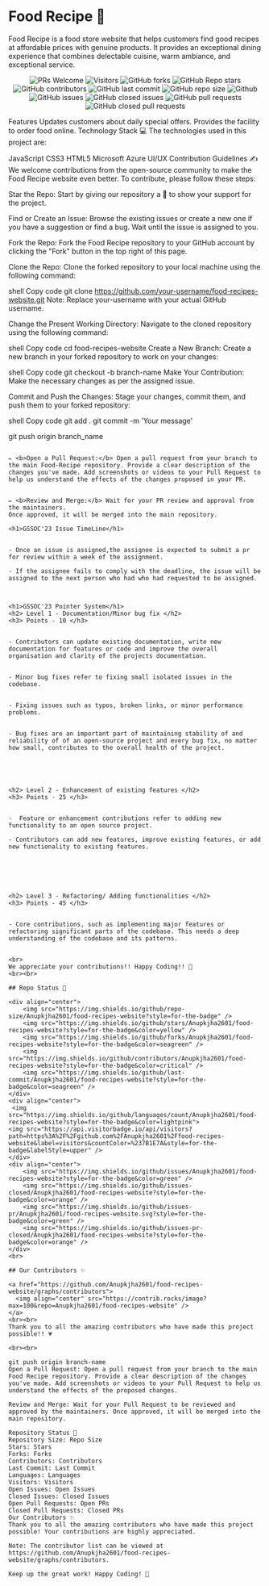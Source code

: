 # Food Recipe 🎍
Food Recipe is a food store website that helps customers find good recipes at affordable prices with genuine products. It provides an exceptional dining experience that combines delectable cuisine, warm ambiance, and exceptional service.

<div align="center">
 <p>

![PRs Welcome](https://img.shields.io/badge/PRs-welcome-brightgreen.svg?style=for-the-badge)
![Visitors](https://api.visitorbadge.io/api/visitors?path=Anupkjha26015%2Ffood-recipes-website%20&countColor=%23263759&style=for-the-badge)
![GitHub forks](https://img.shields.io/github/forks/Anupkjha2601/food-recipes-website?style=for-the-badge)
![GitHub Repo stars](https://img.shields.io/github/stars/Anupkjha2601/food-recipes-website?style=for-the-badge)
![GitHub contributors](https://img.shields.io/github/contributors/Anupkjha2601/food-recipes-website?style=for-the-badge)
![GitHub last commit](https://img.shields.io/github/last-commit/Anupkjha2601/food-recipes-website?style=for-the-badge)
![GitHub repo size](https://img.shields.io/github/repo-size/Anupkjha2601/food-recipes-website?style=for-the-badge)
![Github](https://img.shields.io/github/license/Anupkjha2601/food-recipes-website?style=for-the-badge)
![GitHub issues](https://img.shields.io/github/issues/Anupkjha2601/food-recipes-website?style=for-the-badge)
![GitHub closed issues](https://img.shields.io/github/issues-closed-raw/Anupkjha2601/food-recipes-website?style=for-the-badge)
![GitHub pull requests](https://img.shields.io/github/issues-pr/Anupkjha2601/food-recipes-website?style=for-the-badge)
![GitHub closed pull requests](https://img.shields.io/github/issues-pr-closed/Anupkjha2601/food-recipes-website?style=for-the-badge)
  
 </p>
 </div>
 
Features
Updates customers about daily special offers.
Provides the facility to order food online.
Technology Stack 💻
The technologies used in this project are:

JavaScript
CSS3
HTML5
Microsoft Azure
UI/UX
Contribution Guidelines ✍️
We welcome contributions from the open-source community to make the Food Recipe website even better. To contribute, please follow these steps:

Star the Repo: Start by giving our repository a 🌟 to show your support for the project.

Find or Create an Issue: Browse the existing issues or create a new one if you have a suggestion or find a bug. Wait until the issue is assigned to you.

Fork the Repo: Fork the Food Recipe repository to your GitHub account by clicking the "Fork" button in the top right of this page.

Clone the Repo: Clone the forked repository to your local machine using the following command:

shell
Copy code
git clone https://github.com/your-username/food-recipes-website.git
Note: Replace your-username with your actual GitHub username.

Change the Present Working Directory: Navigate to the cloned repository using the following command:

shell
Copy code
cd food-recipes-website
Create a New Branch: Create a new branch in your forked repository to work on your changes:

shell
Copy code
git checkout -b branch-name
Make Your Contribution: Make the necessary changes as per the assigned issue.

Commit and Push the Changes: Stage your changes, commit them, and push them to your forked repository:

shell
Copy code
git add .
git commit -m 'Your message'

git push origin branch_name
```

✏️ <b>Open a Pull Request:</b> Open a pull request from your branch to the main Food-Recipe repository. Provide a clear description of the changes you've made. Add screenshots or videos to your Pull Request to help us understand the effects of the changes proposed in your PR.


✏️ <b>Review and Merge:</b> Wait for your PR review and approval from the maintainers.
Once approved, it will be merged into the main repository.

<h1>GSSOC'23 Issue TimeLine</h1>


- Once an issue is assigned,the assignee is expected to submit a pr for review within a week of the assignment. 

- If the assignee fails to comply with the deadline, the issue will be assigned to the next person who had who had requested to be assigned.



<h1>GSSOC'23 Pointer System</h1>
<h2> Level 1 - Documentation/Minor bug fix </h2>
<h3> Points - 10 </h3>


- Contributors can update existing documentation, write new documentation for features or code and improve the overall organisation and clarity of the projects documentation.  


- Minor bug fixes refer to fixing small isolated issues in the codebase.  


- Fixing issues such as typos, broken links, or minor performance problems.


- Bug fixes are an important part of maintaining stability of and reliability of of an open-source project and every bug fix, no matter how small, contributes to the overall health of the project. 





<h2> Level 2 - Enhancement of existing features </h2>
<h3> Points - 25 </h3>


-  Feature or enhancement contributions refer to adding new functionality to an open source project.  

- Contributors can add new features, improve existing features, or add new functionality to existing features.






<h2> Level 3 - Refactoring/ Adding functionalities </h2>
<h3> Points - 45 </h3>


- Core contributions, such as implementing major features or refactoring significant parts of the codebase. This needs a deep understanding of the codebase and its patterns.


<br>
We appreciate your contributions!! Happy Coding!! 🤍
<br><br>

## Repo Status 🌟

<div align="center">
	<img src="https://img.shields.io/github/repo-size/Anupkjha2601/food-recipes-website?style=for-the-badge" />
	<img src="https://img.shields.io/github/stars/Anupkjha2601/food-recipes-website?style=for-the-badge&color=yellow" />
	<img src="https://img.shields.io/github/forks/Anupkjha2601/food-recipes-website?style=for-the-badge&color=seagreen" />
	<img src="https://img.shields.io/github/contributors/Anupkjha2601/food-recipes-website?style=for-the-badge&color=critical" />
	<img src="https://img.shields.io/github/last-commit/Anupkjha2601/food-recipes-website?style=for-the-badge&color=seagreen" />
</div>
<div align="center">
 <img src="https://img.shields.io/github/languages/count/Anupkjha2601/food-recipes-website?style=for-the-badge&color=lightpink">
<img src="https://api.visitorbadge.io/api/visitors?path=https%3A%2F%2Fgithub.com%2FAnupkjha2601%2Ffood-recipes-website&label=visitors&countColor=%237B1E7A&style=for-the-badge&labelStyle=upper" />
</div> 
<div align="center">
	<img src="https://img.shields.io/github/issues/Anupkjha2601/food-recipes-website?style=for-the-badge&color=green" />
	<img src="https://img.shields.io/github/issues-closed/Anupkjha2601/food-recipes-website?style=for-the-badge&color=orange" />
	<img src="https://img.shields.io/github/issues-pr/Anupkjha2601/food-recipes-website.svg?style=for-the-badge&color=green" />
	<img src="https://img.shields.io/github/issues-pr-closed/Anupkjha2601/food-recipes-website?style=for-the-badge&color=orange" />
</div>
<br>

## Our Contributors ✨

<a href="https://github.com/Anupkjha2601/food-recipes-website/graphs/contributors">
  <img align="center" src="https://contrib.rocks/image?max=100&repo=Anupkjha2601/food-recipes-website" />
</a> 
<br><br>
Thank you to all the amazing contributors who have made this project possible!! 💗

<br><br>

git push origin branch-name
Open a Pull Request: Open a pull request from your branch to the main Food Recipe repository. Provide a clear description of the changes you've made. Add screenshots or videos to your Pull Request to help us understand the effects of the proposed changes.

Review and Merge: Wait for your Pull Request to be reviewed and approved by the maintainers. Once approved, it will be merged into the main repository.

Repository Status 🌟
Repository Size: Repo Size
Stars: Stars
Forks: Forks
Contributors: Contributors
Last Commit: Last Commit
Languages: Languages
Visitors: Visitors
Open Issues: Open Issues
Closed Issues: Closed Issues
Open Pull Requests: Open PRs
Closed Pull Requests: Closed PRs
Our Contributors ✨
Thank you to all the amazing contributors who have made this project possible! Your contributions are highly appreciated.

Note: The contributor list can be viewed at https://github.com/Anupkjha2601/food-recipes-website/graphs/contributors.

Keep up the great work! Happy Coding! 🤍


